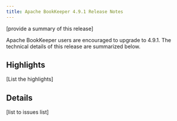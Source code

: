 ```yaml
---
title: Apache BookKeeper 4.9.1 Release Notes
---
```


[provide a summary of this release]

Apache BookKeeper users are encouraged to upgrade to 4.9.1. The technical details of this release are summarized
below.

## Highlights

[List the highlights]

## Details

[list to issues list]

